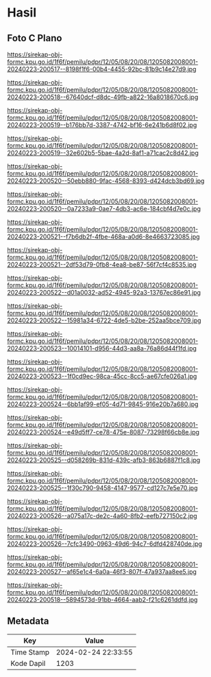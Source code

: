 # Hasil

## Foto C Plano

https://sirekap-obj-formc.kpu.go.id/1f6f/pemilu/pdpr/12/05/08/20/08/1205082008001-20240223-200517--8198f1f6-00b4-4455-92bc-81b9c14e27d9.jpg

https://sirekap-obj-formc.kpu.go.id/1f6f/pemilu/pdpr/12/05/08/20/08/1205082008001-20240223-200518--67640dcf-d8dc-49fb-a822-16a8018670c6.jpg

https://sirekap-obj-formc.kpu.go.id/1f6f/pemilu/pdpr/12/05/08/20/08/1205082008001-20240223-200519--b176bb7d-3387-4742-bf16-6e241b6d8f02.jpg

https://sirekap-obj-formc.kpu.go.id/1f6f/pemilu/pdpr/12/05/08/20/08/1205082008001-20240223-200519--32e602b5-5bae-4a2d-8af1-a71cac2c8d42.jpg

https://sirekap-obj-formc.kpu.go.id/1f6f/pemilu/pdpr/12/05/08/20/08/1205082008001-20240223-200520--50ebb880-9fac-4568-8393-d424dcb3bd69.jpg

https://sirekap-obj-formc.kpu.go.id/1f6f/pemilu/pdpr/12/05/08/20/08/1205082008001-20240223-200520--0a7233a9-0ae7-4db3-ac6e-184cbf4d7e0c.jpg

https://sirekap-obj-formc.kpu.go.id/1f6f/pemilu/pdpr/12/05/08/20/08/1205082008001-20240223-200521--f7b6db2f-4fbe-468a-a0d6-8e4663723085.jpg

https://sirekap-obj-formc.kpu.go.id/1f6f/pemilu/pdpr/12/05/08/20/08/1205082008001-20240223-200521--2df53d79-0fb8-4ea8-be87-56f7cf4c8535.jpg

https://sirekap-obj-formc.kpu.go.id/1f6f/pemilu/pdpr/12/05/08/20/08/1205082008001-20240223-200522--d01a0032-ad52-4945-92a3-13767ec86e91.jpg

https://sirekap-obj-formc.kpu.go.id/1f6f/pemilu/pdpr/12/05/08/20/08/1205082008001-20240223-200522--15981a34-6722-4de5-b2be-252aa5bce709.jpg

https://sirekap-obj-formc.kpu.go.id/1f6f/pemilu/pdpr/12/05/08/20/08/1205082008001-20240223-200523--10014101-d956-44d3-aa8a-76a86d44f1fd.jpg

https://sirekap-obj-formc.kpu.go.id/1f6f/pemilu/pdpr/12/05/08/20/08/1205082008001-20240223-200523--1f0cd9ec-98ca-45cc-8cc5-ae67cfe026a1.jpg

https://sirekap-obj-formc.kpu.go.id/1f6f/pemilu/pdpr/12/05/08/20/08/1205082008001-20240223-200524--6bb1af99-ef05-4d71-9845-916e20b7a680.jpg

https://sirekap-obj-formc.kpu.go.id/1f6f/pemilu/pdpr/12/05/08/20/08/1205082008001-20240223-200524--e49d5ff7-ce78-475e-8087-73298f66cb8e.jpg

https://sirekap-obj-formc.kpu.go.id/1f6f/pemilu/pdpr/12/05/08/20/08/1205082008001-20240223-200525--d058269b-831d-439c-afb3-863b6887f1c8.jpg

https://sirekap-obj-formc.kpu.go.id/1f6f/pemilu/pdpr/12/05/08/20/08/1205082008001-20240223-200525--1f30c790-9458-4147-9577-cd127c7e5e70.jpg

https://sirekap-obj-formc.kpu.go.id/1f6f/pemilu/pdpr/12/05/08/20/08/1205082008001-20240223-200526--a075a17c-de2c-4a60-8fb2-eefb727150c2.jpg

https://sirekap-obj-formc.kpu.go.id/1f6f/pemilu/pdpr/12/05/08/20/08/1205082008001-20240223-200526--7cfc3490-0963-49d6-94c7-6dfd428740de.jpg

https://sirekap-obj-formc.kpu.go.id/1f6f/pemilu/pdpr/12/05/08/20/08/1205082008001-20240223-200527--af65e1c4-6a0a-46f3-807f-47a937aa8ee5.jpg

https://sirekap-obj-formc.kpu.go.id/1f6f/pemilu/pdpr/12/05/08/20/08/1205082008001-20240223-200518--5894573d-91bb-4664-aab2-f21c6261ddfd.jpg


## Metadata

| Key        | Value               |
| ---------- | ------------------- |
| Time Stamp | 2024-02-24 22:33:55 |
| Kode Dapil | 1203                |



